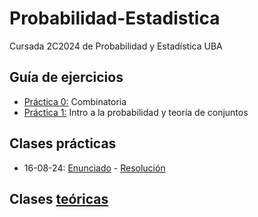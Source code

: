 # Probabilidad-Estadistica
Cursada 2C2024 de Probabilidad y Estadística UBA

## Guía de ejercicios

- [Práctica 0:](https://github.com/malei-dc/PyE/tree/main/Guia-Ejercicios/Practica0) Combinatoria
- [Práctica 1:](https://github.com/malei-dc/PyE/tree/main/Guia-Ejercicios/Practica1) Intro a la probabilidad y teoría de conjuntos

## Clases prácticas

- 16-08-24: [Enunciado](https://github.com/malei-dc/PyE/blob/main/Practicas/02-Probabilidad.pdf) - [Resolución](https://github.com/malei-dc/PyE/blob/main/Practicas/02-Probabilidad.md)

## Clases [teóricas](https://github.com/malei-dc/PyE/tree/main/Teoricas)